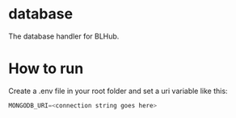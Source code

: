 # database
The database handler for BLHub.

# How to run
Create a .env file in your root folder and set a uri variable like this:

```python
MONGODB_URI=<connection string goes here>
```